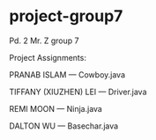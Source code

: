 project-group7
==============

Pd. 2 Mr. Z group 7


Project Assignments:

PRANAB ISLAM — Cowboy.java

TIFFANY (XIUZHEN) LEI — Driver.java

REMI MOON — Ninja.java

DALTON WU — Basechar.java
